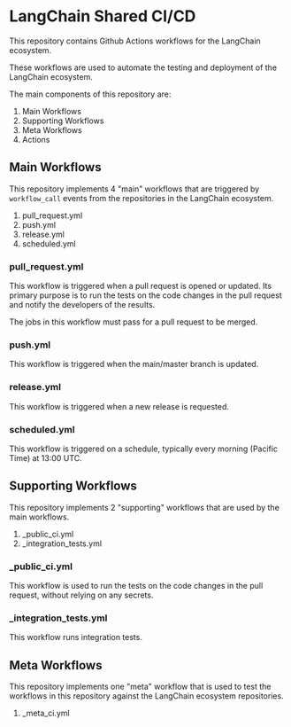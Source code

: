 # LangChain Shared CI/CD

This repository contains Github Actions workflows for the LangChain ecosystem.

These workflows are used to automate the testing and deployment of the LangChain ecosystem.

The main components of this repository are:

1. Main Workflows
2. Supporting Workflows
3. Meta Workflows
4. Actions

## Main Workflows

This repository implements 4 "main" workflows that are triggered by `workflow_call` events
from the repositories in the LangChain ecosystem.

1. pull_request.yml
2. push.yml
3. release.yml
4. scheduled.yml

### pull_request.yml

This workflow is triggered when a pull request is opened or updated. Its primary purpose
is to run the tests on the code changes in the pull request and notify the developers
of the results.

The jobs in this workflow must pass for a pull request to be merged.

### push.yml

This workflow is triggered when the main/master branch is updated.

### release.yml

This workflow is triggered when a new release is requested.

### scheduled.yml

This workflow is triggered on a schedule, typically every morning (Pacific Time) at 13:00 UTC.

## Supporting Workflows

This repository implements 2 "supporting" workflows that are used by the main workflows.

1. _public_ci.yml
2. _integration_tests.yml

### _public_ci.yml

This workflow is used to run the tests on the code changes in the pull request,
without relying on any secrets.

### _integration_tests.yml

This workflow runs integration tests.

## Meta Workflows

This repository implements one "meta" workflow that is used to test the workflows
in this repository against the LangChain ecosystem repositories.

1. _meta_ci.yml
